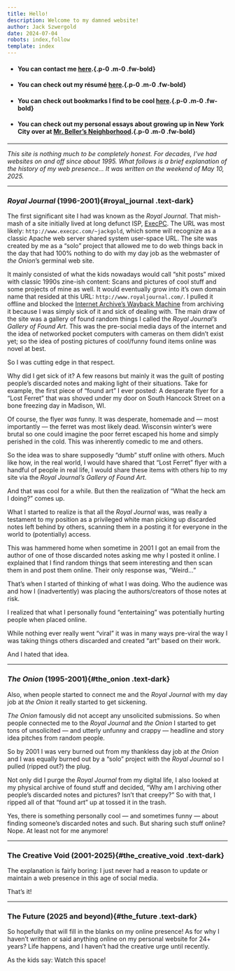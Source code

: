 ```yaml
---
title: Hello!
description: Welcome to my damned website!
author: Jack Szwergold
date: 2024-07-04
robots: index,follow
template: index
---
```


 - #### You can contact me [here](/contact).{.p-0 .m-0 .fw-bold}
 - #### You can check out my résumé [here](/resume).{.p-0 .m-0 .fw-bold}
 - #### You can check out bookmarks I find to be cool [here](/bookmarks).{.p-0 .m-0 .fw-bold}
 - #### You can check out my personal essays about growing up in New York City over at [Mr. Beller’s Neighborhood](https://mrbellersneighborhood.com/author/jack-szwergold).{.p-0 .m-0 .fw-bold}

<hr class="border border-dark border-1 opacity-25">

*This site is nothing much to be completely honest. For decades, I’ve had websites on and off since about 1995. What follows is a brief explanation of the history of my web presence… It was written on the weekend of May 10, 2025.*

<hr class="border border-dark border-1 opacity-25">

### _Royal Journal_ (1996-2001){#royal_journal .text-dark}

The first significant site I had was known as the _Royal Journal_. That mish-mash of a site initially lived at long defunct ISP, [ExecPC](https://en.wikipedia.org/wiki/ExecPC_BBS). The URL was most likely: `http://www.execpc.com/~jackgold`, which some will recognize as a classic Apache web server shared system user-space URL. The site was created by me as a “solo” project that allowed me to do web things back in the day that had 100% nothing to do with my day job as the webmaster of _the Onion_’s germinal web site.

It mainly consisted of what the kids nowadays would call “shit posts” mixed with classic 1990s zine-ish content: Scans and pictures of cool stuff and some projects of mine as well. It would eventually grow into it’s own domain name that resided at this URL: `http://www.royaljournal.com/`. I pulled it offline and blocked the [Internet Archive’s Wayback Machine](https://web.archive.org) from archiving it because I was simply sick of it and sick of dealing with. The main draw of the site was a gallery of found random things I called the _Royal Journal’s Gallery of Found Art_. This was the pre-social media days of the internet and the idea of networked pocket computers with cameras on them didn’t exist yet; so the idea of posting pictures of cool/funny found items online was novel at best.

So I was cutting edge in that respect.

Why did I get sick of it? A few reasons but mainly it was the guilt of posting people’s discarded notes and making light of their situations. Take for example, the first piece of “found art” I ever posted: A desperate flyer for a “Lost Ferret” that was shoved under my door on South Hancock Street on a bone freezing day in Madison, WI.

Of course, the flyer _was_ funny. It was desperate, homemade and — most importantly — the ferret was most likely dead. Wisconsin winter’s were brutal so one could imagine the poor ferret escaped his home and simply perished in the cold. This was inherently comedic to me and others.

So the idea was to share supposedly “dumb” stuff online with others. Much like how, in the real world, I would have shared that “Lost Ferret” flyer with a handful of people in real life, I would share these items with others hip to my site via the _Royal Journal’s Gallery of Found Art_.

And that was cool for a while. But then the realization of “What the heck am I doing?” comes up.

What I started to realize is that all the _Royal Journal_ was, was really a testament to my position as a privileged white man picking up discarded notes left behind by others, scanning them in a posting it for everyone in the world to (potentially) access.

This was hammered home when sometime in 2001 I got an email from the author of one of those discarded notes asking me why I posted it online. I explained that I find random things that seem interesting and then scan them in and post them online. Their only response was, “Weird…”

That’s when I started of thinking of what I was doing. Who the audience was and how I (inadvertently) was placing the authors/creators of those notes at risk.

I realized that what I personally found “entertaining” was potentially hurting people when placed online.

While nothing ever really went “viral” it was in many ways pre-viral the way I was taking things others discarded and created “art” based on their work.

And I hated that idea.

<hr class="border border-dark border-1 opacity-25">

### _The Onion_ (1995-2001){#the_onion .text-dark}

Also, when people started to connect me and the _Royal Journal_ with my day job at _the Onion_ it really started to get sickening.

_The Onion_ famously did not accept any unsolicited submissions. So when people connected me to the _Royal Journal_ and _the Onion_ I started to get tons of unsolicited — and utterly unfunny and crappy — headline and story idea pitches from random people.

So by 2001 I was very burned out from my thankless day job at _the Onion_ and I was equally burned out by a “solo” project with the _Royal Journal_ so I pulled (ripped out?) the plug.

Not only did I purge the _Royal Journal_ from my digital life, I also looked at my physical archive of found stuff and decided, “Why am I archiving other people’s discarded notes and pictures? Isn’t that creepy?” So with that, I ripped all of that “found art” up at tossed it in the trash.

Yes, there is something personally cool — and sometimes funny — about finding someone’s discarded notes and such. But sharing such stuff online? Nope. At least not for me anymore!

<hr class="border border-dark border-1 opacity-25">

### The Creative Void (2001-2025){#the_creative_void .text-dark}

The explanation is fairly boring: I just never had a reason to update or maintain a web presence in this age of social media.

That’s it!

<hr class="border border-dark border-1 opacity-25">

### The Future (2025 and beyond){#the_future .text-dark}

So hopefully that will fill in the blanks on my online presence! As for why I haven’t written or said anything online on my personal website for 24+ years? Life happens, and I haven’t had the creative urge until recently.

As the kids say: Watch this space!